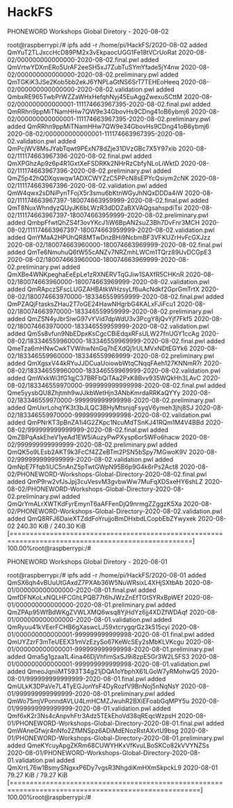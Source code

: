 # HackFS

PHONEWORD Workshops Global Diretory - 2020-08-02

root@raspberrypi:/# ipfs add -r /home/pi/HackFS/2020-08-02
added QmYuT2TLJxccHcD89PM2x3vEkpaocUGG1Fe18tVCrUoRat 2020-08-02/000000000000000-2020-08-02.final.pwl
added QmVrtwYDXmERo5UrAF2eeSH5xJ7ZubTuSYmYfade5jY4nw 2020-08-02/000000000000000-2020-08-02.preliminary.pwl
added QmTGKiK3JSe2Kob5bb2ekJ6YNPLaGtNS6SrT7TEHEoHeeq 2020-08-02/000000000000000-2020-08-02.validation.pwl
added QmbxRE965TwbPrWZZaWHxHefqhNyj45EuAggZwexuSCttM 2020-08-02/000000000000001-111174663967395-2020-08-02.final.pwl
added QmRRhn9ppMiTNamHHw7QW9e34GbovHs9CDng41oB6ybmj6 2020-08-02/000000000000001-111174663967395-2020-08-02.preliminary.pwl
added QmRRhn9ppMiTNamHHw7QW9e34GbovHs9CDng41oB6ybmj6 2020-08-02/000000000000001-111174663967395-2020-08-02.validation.pwl
added QmPcjWV8MsJYabTqwt9PExN78dZje31DVzGBc7X5Y97xib 2020-08-02/111174663967396-2020-08-02.final.pwl
added QmXPGhzAp9z6p4R1GxtXeFSDRKk2NHrRzCbfyNLoLiWktD 2020-08-02/111174663967396-2020-08-02.preliminary.pwl
added QmZ5p42hQDXqswqw1ADXCWYZzC5PPcN8sEPYcQsiym2cNK 2020-08-02/111174663967396-2020-08-02.validation.pwl
added QmW4qwx2sDNiPynTFojX5r3smu6bKtnWGyJhNQxDDDa4iW 2020-08-02/111174663967397-180074663959999-2020-08-02.final.pwl
added QmT8NuxWhndyzQUyJK6bLWzR3dDDZaBXVAQgsahspdiTsi 2020-08-02/111174663967397-180074663959999-2020-08-02.preliminary.pwl
added QmbpFfwtQhZS4f3ovYKcJ1iW6BpAN2suZ3Bh7DvFnr3MCH 2020-08-02/111174663967397-180074663959999-2020-08-02.validation.pwl
added QmYMaA2HPUhQR8MTwDnzBHi9NcbmBF3VFKUZrHvFcGXJzz 2020-08-02/180074663960000-180074663969999-2020-08-02.final.pwl
added QmTe6NmuhuQ6tW55cANZv7NRZmhLWCm1TQrz89UvDCGpE3 2020-08-02/180074663960000-180074663969999-2020-08-02.preliminary.pwl
added QmXBe4WNKpeghaEeEpLe1zRXNERVTqGJiw1SAXfR5CHKnR 2020-08-02/180074663960000-180074663969999-2020-08-02.validation.pwl
added QmRApczSFscLUGZAHBAtkWHzsyLf6uAcNdkf2GprGmTrtX 2020-08-02/180074663970000-183346559959999-2020-08-02.final.pwl
added QmPZAQjFtasksZHau2T7oGE24HawNHgrbG4KALxFJiFcu1 2020-08-02/180074663970000-183346559959999-2020-08-02.preliminary.pwl
added QmZSN4yJbrSiwG97vYVid7dpWdU3v3PcgY8jQvYjf7Fkf5 2020-08-02/180074663970000-183346559959999-2020-08-02.validation.pwl
added QmSs8vfun9NbEDpxKsCgcCBiEdqxRFsULW27fnUGY1ccAg 2020-08-02/183346559960000-183346559969999-2020-08-02.final.pwl
added QmeTza6mHNwCwkTVWihwNnGq7hEXdQj1rULMVxNDtEGYk6 2020-08-02/183346559960000-183346559969999-2020-08-02.preliminary.pwl
added QmXgsxV44kRYuJJDCuaUoiowbWtqCNqqFAeh127KNNmR7r 2020-08-02/183346559960000-183346559969999-2020-08-02.validation.pwl
added QmWxkWi3fG1qjC37BRFbQiTAa2PxK8Bvv935WQkHh3LAvC 2020-08-02/183346559970000-999999999999998-2020-08-02.final.pwl
added Qme5yysbQU8Zhjtmh9wJJkbWetHjn3ANbKmrdaRRKaQYYy 2020-08-02/183346559970000-999999999999998-2020-08-02.preliminary.pwl
added QmUxrLohqYK3t3bJLQC3BHyMtsnjqFsyqV6ymeh3jhj8SJ 2020-08-02/183346559970000-999999999999998-2020-08-02.validation.pwl
added QmPNrKT3pBnZA1i4G2ZKpc1NcuMdTSnKJ41RQm1M4V4BBd 2020-08-02/999999999999999-2020-08-02.final.pwl
added QmZBPqAskEheV1yeAd1EW5iAuzyPwPXysp6or5WFo6hacw 2020-08-02/999999999999999-2020-08-02.preliminary.pwl
added QmQK5o9LEsb2AKT9k3FcCf4ZZeBTm2PSN5bSpy7MGwoK9V 2020-08-02/999999999999999-2020-08-02.validation.pwl
added QmNpE7Ffqb1iUC5nAnZ5pTwtGWpN95B6p9G4k6rPs2Act8 2020-08-02/PHONEWORD-Workshops-Global-Directory-2020-08-02.final.pwl
added QmP9rw2vfJsJpj3cuVesvM3gvbwWw7MuFqXDSxeHY6shLZ 2020-08-02/PHONEWORD-Workshops-Global-Directory-2020-08-02.preliminary.pwl
added QmQrYmALrXWTKdFyrEmynT6aAFFenDjQ9nrmgZZggzK5Xa 2020-08-02/PHONEWORD-Workshops-Global-Directory-2020-08-02.validation.pwl
added QmQ8RFJ6DaieXTZddFoYrujjoBmDHxbdLCopbEbZYwyxek 2020-08-02
 240.30 KiB / 240.30 KiB [===================================================================================================] 100.00%root@raspberrypi:/# 


PHONEWORD Workshops Global Diretory - 2020-08-01

root@raspberrypi:/# ipfs add -r /home/pi/HackFS/2020-08-01
added QmSX6qh4vBUuUtGAxdZ7PXAb36W5NuWRsixL4XHjSXtbAb 2020-08-01/000000000000000-2020-08-01.final.pwl
added QmfDFNKoLxNQLHFCGhLPQB77t6hJWzZnEfTGtSYRxBpWEf 2020-08-01/000000000000000-2020-08-01.preliminary.pwl
added QmZPAp95WfBdWKgZVWLXMQ6wsq8YjHdYz6jj4XDZfWDAqf 2020-08-01/000000000000000-2020-08-01.validation.pwl
added QmRyuu41kVEerFCHB6gXaswcLJ59xtcrygqrGz3k515cyi 2020-08-01/000000000000001-999999999999998-2020-08-01.final.pwl
added QmUYZzrF3mTeUEEX31mVzEzySo67KeWcSEy2sMbKLVKcgu 2020-08-01/000000000000001-999999999999998-2020-08-01.preliminary.pwl
added Qma5g1gzaa1L4ina46DjVhfimSxSJ9i8zpE5Gr3W2L5FS3 2020-08-01/000000000000001-999999999999998-2020-08-01.validation.pwl
added QmeoJqniiMT593T34g21jDQA1oYbphX61LGoW7yRMohwQ5 2020-08-01/999999999999999-2020-08-01.final.pwl
added QmULkK3DPaVe7L4TyEGJonYsF4DyRozfV9BnNoj5nNqNsY 2020-08-01/999999999999999-2020-08-01.preliminary.pwl
added QmWo75mjVPonndAVLU4LmHCMZJwuhR2BXiEFoabGqMPY5u 2020-08-01/999999999999999-2020-08-01.validation.pwl
added Qmf6xK2r3Ns4cAnpvhFtr3Adz5TEkEhoVd38qREqcWzpsH 2020-08-01/PHONEWORD-Workshops-Global-Directory-2020-08-01.final.pwl
added QmWAneGfwjr4nNfo2ZfMNSpz6ADiMdENozRstAXvtU9bsg 2020-08-01/PHONEWORD-Workshops-Global-Directory-2020-08-01.preliminary.pwl
added QmeKYcuyApgZKRm68CUWYHKxVfKvuLBoSKCo82kVVYNZSs 2020-08-01/PHONEWORD-Workshops-Global-Directory-2020-08-01.validation.pwl
added QmXrrL76w1BsmySNgxxP6Dy7vgsR3NhgdiKmHXmSkpckL9 2020-08-01
 79.27 KiB / 79.27 KiB [=====================================================================================================] 100.00%root@raspberrypi:/# 
